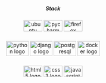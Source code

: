 <h5 align="center">Stack</h5>

###

<div align="center">
  <img src="https://cdn.jsdelivr.net/gh/devicons/devicon/icons/ubuntu/ubuntu-plain.svg" height="30" width="50" alt="ubuntu logo"  />
  <img src="https://cdn.jsdelivr.net/gh/devicons/devicon/icons/pycharm/pycharm-original.svg" height="30" width="50" alt="pycharm logo"  />
  <img src="https://cdn.jsdelivr.net/gh/devicons/devicon/icons/firefox/firefox-plain.svg" height="30" width="50" alt="firefox logo"  />
</div>

###

<div align="center">
  <img src="https://cdn.jsdelivr.net/gh/devicons/devicon/icons/python/python-original.svg" height="40" width="60" alt="python logo"  />
  <img src="https://cdn.jsdelivr.net/gh/devicons/devicon/icons/django/django-plain.svg" height="40" width="60" alt="django logo"  />
  <img src="https://cdn.jsdelivr.net/gh/devicons/devicon/icons/postgresql/postgresql-original.svg" height="40" width="60" alt="postgresql logo"  />
  <img src="https://cdn.jsdelivr.net/gh/devicons/devicon/icons/docker/docker-original.svg" height="40" width="60" alt="docker logo"  />
</div>

###

<div align="center">
  <img src="https://cdn.jsdelivr.net/gh/devicons/devicon/icons/html5/html5-original.svg" height="30" width="50" alt="html5 logo"  />
  <img src="https://cdn.jsdelivr.net/gh/devicons/devicon/icons/css3/css3-original.svg" height="30" width="50" alt="css3 logo"  />
  <img src="https://cdn.jsdelivr.net/gh/devicons/devicon/icons/javascript/javascript-original.svg" height="30" width="50" alt="javascript logo"  />
</div>
